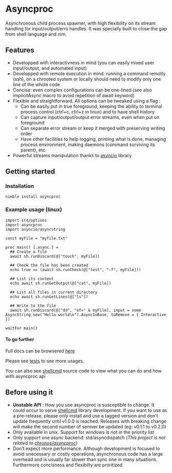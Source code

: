 # Asyncproc

Asynchronous child process spawner, with high flexibility on its stream handling for input/output/erro handles.
It was specially built to close the gap from shell language and nim.

## Features

- Developped with interactivness in mind (you can easily mixed user input/output, and automated input)
- Developped with remote execution in mind: running a command remotly (ssh), on a chrooted system or locally should need to modify only one line of the whole code
- Concise: even complex configurations can be one-lined (see also implicitAsync macro to avoid repetition of await keyword)
- Flexible and straightforward. All options can be tweaked using a flag :
  - Can be easily put in true foreground, keeping the ability to terminal process control (ctrl+c, ctrl+z in linux) and to have shell history
  - Can capture input/output/output error streams, even when put on foreground
  - Can separate error stream or keep it merged with preserving writing order
  - Have other facilities to help logging, printing what is done, managing process environment, making daemons (command surviving its parent), etc.
- Powerful streams manipulation thanks to [asyncio](https://github.com/Alogani/asyncio) library

## Getting started

### Installation

`nimble install asyncproc`

### Example usage (linux)

```
import std/options
import asyncproc
import asyncio/asyncstring

const myFile = "myfile.txt"

proc main() {.async.} =
  ## Create a file
  await sh.runDiscard(@["touch", myFile])

  ## Check the file has been created
  echo true == (await sh.runCheck(@["test", "-f", myFile]))

  ## List its content
  echo await sh.runGetOutput(@["cat", myFile])

  ## List all files in current directory
  echo await sh.runGetLines(@["ls"])

  ## Write to the file
  await sh.runDiscard(@["dd", "of=" & myFile], input = some AsyncString.new("Hello world\n").AsyncIoBase, toRemove = { Interactive })

waitFor main()
```

#### To go further

Full docs can be browsered [here](https://htmlpreview.github.io/?https://github.com/Alogani/asyncproc/blob/main/htmldocs/asyncproc.html)

Please see [tests](https://github.com/Alogani/asyncproc/tree/main/tests) to see more usages.

You can also see [shellcmd](https://github.com/Alogani/shellcmd) source code to view what you can do and how with asyncproc api

## Before using it

- **Unstable API** : How you use asyncproc is susceptible to change. It could occur to serve [shellcmd](https://github.com/Alogani/shellcmd) library development. If you want to use as a pre-release, please only install and use a tagged version and don't update frequently until v1.0.0 is reached. Releases with breaking change will make the second number of semver be updated (eg: v0.1.1 to v0.2.0)
- Only available in unix. Support for windows is not in the priority list
- Only support one async backend: std/asyncdispatch (_This project is *not* related to [chronos/asyncproc](https://github.com/status-im/nim-chronos/blob/master/chronos/asyncproc.nim)_)
- Don't expect more performance. Although development is focused to avoid unecessary or costly operations, asynchronous code has a large overhead and is usually far slower than sync one in many situations. Furthermore concisness and flexibilty are proritized
